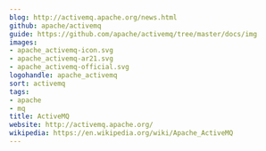 ```yaml
---
blog: http://activemq.apache.org/news.html
github: apache/activemq
guide: https://github.com/apache/activemq/tree/master/docs/img
images:
- apache_activemq-icon.svg
- apache_activemq-ar21.svg
- apache_activemq-official.svg
logohandle: apache_activemq
sort: activemq
tags:
- apache
- mq
title: ActiveMQ
website: http://activemq.apache.org/
wikipedia: https://en.wikipedia.org/wiki/Apache_ActiveMQ
---
```

